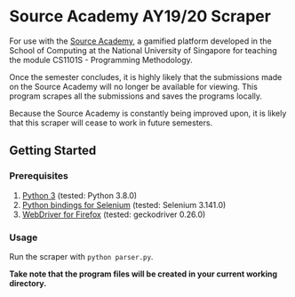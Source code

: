 # Source Academy AY19/20 Scraper

For use with the [Source Academy](https://sourceacademy.nus.edu.sg/), a gamified platform developed in the School of Computing at the National University of Singapore for teaching the module CS1101S - Programming Methodology.

Once the semester concludes, it is highly likely that the submissions made on the Source Academy will no longer be available for viewing. This program scrapes all the submissions and saves the programs locally.

Because the Source Academy is constantly being improved upon, it is likely that this scraper will cease to work in future semesters.

## Getting Started

### Prerequisites
1. [Python 3](https://www.python.org/downloads/) (tested: Python 3.8.0)
2. [Python bindings for Selenium](https://pypi.org/project/selenium/) (tested: Selenium 3.141.0)
3. [WebDriver for Firefox](https://github.com/mozilla/geckodriver/releases) (tested: geckodriver 0.26.0)

### Usage
Run the scraper with `python parser.py`.

**Take note that the program files will be created in your current working directory.**
